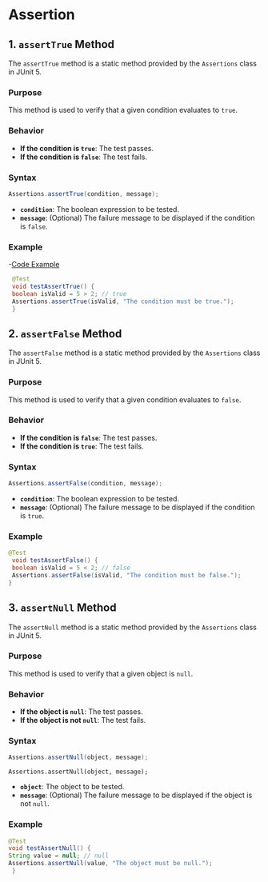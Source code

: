 # Assertion

## 1. `assertTrue` Method

The `assertTrue` method is a static method provided by the `Assertions` class in JUnit 5.

### Purpose

This method is used to verify that a given condition evaluates to `true`.

### Behavior

- **If the condition is `true`**: The test passes.
- **If the condition is `false`**: The test fails.

### Syntax

```java
Assertions.assertTrue(condition, message);
```

- **`condition`**: The boolean expression to be tested.
- **`message`**: (Optional) The failure message to be displayed if the condition is `false`.

### Example

 -[Code Example](https://github.com/Rajeev-singh-git/Spring-Boot-Testing-JUnit-5-Mockito-and-TestContainers/blob/main/src/test/java/Service/StudentServiceTest.java#L25)

```java
 @Test
 void testAssertTrue() {
 boolean isValid = 5 > 2; // true
 Assertions.assertTrue(isValid, "The condition must be true.");
 }
```

## 2. `assertFalse` Method

The `assertFalse` method is a static method provided by the `Assertions` class in JUnit 5.

### Purpose

This method is used to verify that a given condition evaluates to `false`.

### Behavior

- **If the condition is `false`**: The test passes.
- **If the condition is `true`**: The test fails.

### Syntax

```java
Assertions.assertFalse(condition, message);
```

- **`condition`**: The boolean expression to be tested.
- **`message`**: (Optional) The failure message to be displayed if the condition is `true`.

### Example

```java
@Test
 void testAssertFalse() {
 boolean isValid = 5 < 2; // false
 Assertions.assertFalse(isValid, "The condition must be false.");
}
```

## 3. `assertNull` Method

The `assertNull` method is a static method provided by the `Assertions` class in JUnit 5.

### Purpose

This method is used to verify that a given object is `null`.

### Behavior

- **If the object is `null`**: The test passes.
- **If the object is not `null`**: The test fails.

### Syntax

```java
Assertions.assertNull(object, message);
```

`Assertions.assertNull(object, message);`

- **`object`**: The object to be tested.
- **`message`**: (Optional) The failure message to be displayed if the object is not `null`.

### Example

```java
@Test
void testAssertNull() {
String value = null; // null
Assertions.assertNull(value, "The object must be null.");
 }
```

